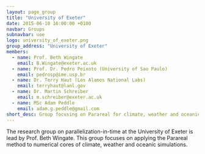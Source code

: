 ```yaml
---
layout: page_group
title: "University of Exeter"
date: 2015-06-10 16:00:00 +0100
navbar: Groups
subnavbar: uoe
logo: university_of_exeter.png
group_address: "University of Exeter"
members:
  - name: Prof. Beth Wingate
    email: B.Wingate@exeter.ac.uk
  - name: Prof. Dr. Pedro Peixoto (University of Sao Paulo)
    email: pedrosp@ime.usp.br
  - name: Dr. Terry Haut (Los Alamos National Labs)
    email: terryhaut@lanl.gov
  - name: Dr. Martin Schreiber
    email: m.schreiber@exeter.ac.uk
  - name: MSc Adam Peddle
    email: adam.g.peddle@gmail.com
short_desc: Group focusing on Parareal for climate, weather and oceanic simulations.
---
```


The research group on parallelization-in-time at the University of
Exeter is lead by Prof. Beth Wingate. This group focuses on applying
the Parareal method to numerical cores of climate, weather and oceanic
simulations.

